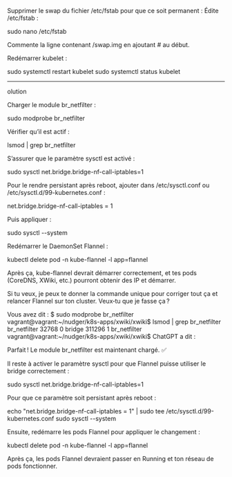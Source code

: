 Supprimer le swap du fichier /etc/fstab pour que ce soit permanent :
Édite /etc/fstab :

sudo nano /etc/fstab


Commente la ligne contenant /swap.img en ajoutant # au début.

Redémarrer kubelet :

sudo systemctl restart kubelet
sudo systemctl status kubelet








--------
olution

Charger le module br_netfilter :

sudo modprobe br_netfilter


Vérifier qu’il est actif :

lsmod | grep br_netfilter


S’assurer que le paramètre sysctl est activé :

sudo sysctl net.bridge.bridge-nf-call-iptables=1


Pour le rendre persistant après reboot, ajouter dans /etc/sysctl.conf ou /etc/sysctl.d/99-kubernetes.conf :

net.bridge.bridge-nf-call-iptables = 1


Puis appliquer :

sudo sysctl --system


Redémarrer le DaemonSet Flannel :

kubectl delete pod -n kube-flannel -l app=flannel


Après ça, kube-flannel devrait démarrer correctement, et tes pods (CoreDNS, XWiki, etc.) pourront obtenir des IP et démarrer.

Si tu veux, je peux te donner la commande unique pour corriger tout ça et relancer Flannel sur ton cluster. Veux‑tu que je fasse ça ?

Vous avez dit :
$ sudo modprobe br_netfilter
vagrant@vagrant:~/nudger/k8s-apps/xwiki/xwiki$ lsmod | grep br_netfilter
br_netfilter           32768  0
bridge                311296  1 br_netfilter
vagrant@vagrant:~/nudger/k8s-apps/xwiki/xwiki$
ChatGPT a dit :

Parfait ! Le module br_netfilter est maintenant chargé. ✅

Il reste à activer le paramètre sysctl pour que Flannel puisse utiliser le bridge correctement :

sudo sysctl net.bridge.bridge-nf-call-iptables=1


Pour que ce paramètre soit persistant après reboot :

echo "net.bridge.bridge-nf-call-iptables = 1" | sudo tee /etc/sysctl.d/99-kubernetes.conf
sudo sysctl --system


Ensuite, redémarre les pods Flannel pour appliquer le changement :

kubectl delete pod -n kube-flannel -l app=flannel


Après ça, les pods Flannel devraient passer en Running et ton réseau de pods fonctionner.


